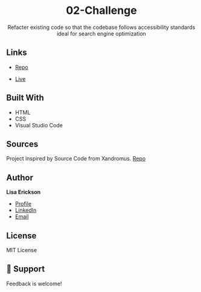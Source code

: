 <h1 align="center">02-Challenge</h1>

<p align="center">Refacter existing code so that the codebase follows accessibility standards ideal for search engine optimization</p>

## Links

- [Repo](https://github.com/lisaericksoncoding/02-Challenge "02-Challenge Repo")

- [Live](<Homepage url> "Live View")

## Built With

- HTML
- CSS
- Visual Studio Code

## Sources

Project inspired by Source Code from Xandromus.
[Repo](https://github.com/coding-boot-camp/urban-octo-telegram)

## Author

**Lisa Erickson**

- [Profile](https://github.com/lisaericksoncoding "Lisa Erickson")
- [LinkedIn](https://www.linkedin.com/in/lisalerickson/ "Lisa Erickson")
- [Email](mailto:erickson.l.lisa@gmail.com?subject=Feedback "Feedback")

## License
MIT License 

## 🤝 Support

Feedback is welcome!
